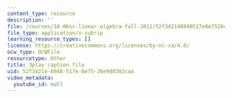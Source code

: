 ```yaml
---
content_type: resource
description: ''
file: /courses/18-06sc-linear-algebra-fall-2011/52f342146948517e8e7526e9d8382caa_FzncDO1eSNI.vtt
file_type: application/x-subrip
learning_resource_types: []
license: https://creativecommons.org/licenses/by-nc-sa/4.0/
ocw_type: OCWFile
resourcetype: Other
title: 3play caption file
uid: 52f34214-6948-517e-8e75-26e9d8382caa
video_metadata:
  youtube_id: null
---
```

